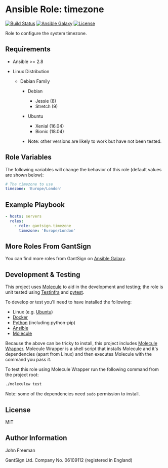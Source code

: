 Ansible Role: timezone
======================

[![Build Status](https://travis-ci.com/gantsign/ansible_role_timezone.svg?branch=master)](https://travis-ci.com/gantsign/ansible_role_timezone)
[![Ansible Galaxy](https://img.shields.io/badge/ansible--galaxy-gantsign.timezone-blue.svg)](https://galaxy.ansible.com/gantsign/timezone)
[![License](https://img.shields.io/badge/license-MIT-blue.svg)](https://raw.githubusercontent.com/gantsign/ansible_role_timezone/master/LICENSE)

Role to configure the system timezone.

Requirements
------------

* Ansible >= 2.8

* Linux Distribution

    * Debian Family

        * Debian

            * Jessie (8)
            * Stretch (9)

        * Ubuntu

            * Xenial (16.04)
            * Bionic (18.04)

        * Note: other versions are likely to work but have not been tested.

Role Variables
--------------

The following variables will change the behavior of this role (default values
are shown below):

```yaml
# The timezone to use
timezone: 'Europe/London'
```

Example Playbook
----------------

```yaml
- hosts: servers
  roles:
    - role: gantsign.timezone
      timezone: 'Europe/London'
```

More Roles From GantSign
------------------------

You can find more roles from GantSign on
[Ansible Galaxy](https://galaxy.ansible.com/gantsign).

Development & Testing
---------------------

This project uses [Molecule](http://molecule.readthedocs.io/) to aid in the
development and testing; the role is unit tested using
[Testinfra](http://testinfra.readthedocs.io/) and
[pytest](http://docs.pytest.org/).

To develop or test you'll need to have installed the following:

* Linux (e.g. [Ubuntu](http://www.ubuntu.com/))
* [Docker](https://www.docker.com/)
* [Python](https://www.python.org/) (including python-pip)
* [Ansible](https://www.ansible.com/)
* [Molecule](http://molecule.readthedocs.io/)

Because the above can be tricky to install, this project includes
[Molecule Wrapper](https://github.com/gantsign/molecule-wrapper). Molecule
Wrapper is a shell script that installs Molecule and it's dependencies (apart
from Linux) and then executes Molecule with the command you pass it.

To test this role using Molecule Wrapper run the following command from the
project root:

```bash
./moleculew test
```

Note: some of the dependencies need `sudo` permission to install.

License
-------

MIT

Author Information
------------------

John Freeman

GantSign Ltd.
Company No. 06109112 (registered in England)
